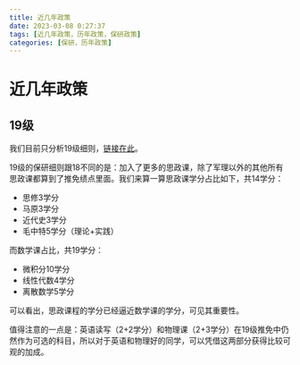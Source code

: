 ```yaml
---
title: 近几年政策
date: 2023-03-08 0:27:37
tags: [近几年政策，历年政策，保研政策]
categories: [保研，历年政策]
---
```


# 近几年政策

## 19级

我们目前只分析19级细则，[链接在此](http://bbs.nju.edu.cn/vd98619/blogcon?userid=wang360\&file=1661928832)。

19级的保研细则跟18不同的是：加入了更多的思政课，除了军理以外的其他所有思政课都算到了推免绩点里面。我们来算一算思政课学分占比如下，共14学分：

* 思修3学分
* 马原3学分
* 近代史3学分
* 毛中特5学分（理论+实践）

而数学课占比，共19学分：

* 微积分10学分
* 线性代数4学分
* 离散数学5学分

可以看出，思政课程的学分已经逼近数学课的学分，可见其重要性。

值得注意的一点是：英语读写（2+2学分）和物理课（2+3学分）在19级推免中仍然作为可选的科目，所以对于英语和物理好的同学，可以凭借这两部分获得比较可观的加成。

